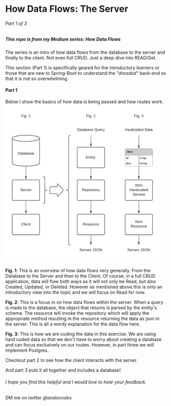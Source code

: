 # How Data Flows: The Server 
###### Part 1 of 3

##### This repo is from my Medium series: How Data Flows 

The series is an intro of how data flows from the database to the server and finally to the client. Not even full CRUD. Just a deep dive into READ/Get. 

This section (Part 1) is specifically geared for the introductory learners or those that are new to Spring-Boot to understand the "*dreaded*" back-end so that it is not so overwhelming.

#### Part 1 
Below I show the basics of how data is being passed and how routes work.
![Data Flow Diagram](./readmeimages/HowDataFlowsServerPart1of3.png)

**Fig. 1**: This is an overview of how data flows very generally. From the Database to the Server and then to the Client. Of course, in a full CRUD application, data will flow both ways as it will not only be Read, but also Created, Updated, or Deleted. However as mentioned above this is only an introductory view into the topic and we will focus on Read for now.

**Fig. 2**: This is a focus in on how data flows within the server. When a query is made to the database, the object that returns is parsed by the entity's schema. The resource will invoke the repository which will apply the appropriate method resulting in the resource returning the data as json in the server. This is all a wordy explanation for the data flow here.

**Fig. 3**: This is how we are coding the data in this exercise. We are using hard coded data so that we don't have to worry about creating a database and can focus exclusively on our routes. However, in part three we will implement Postgres.

Checkout part 2 to see how the client interacts with the server.

And part 3 puts it all together and includes a database!


###### I hope you find this helpful and I would love to hear your feedback.

DM me on twitter *@avalocodes* 